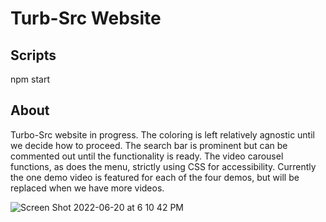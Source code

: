 # Turb-Src Website

## Scripts

npm start

## About

Turbo-Src website in progress. The coloring is left relatively agnostic until we decide how to proceed. The search bar is prominent but can be commented out until the functionality is ready. The video carousel functions, as does the menu, strictly using CSS for accessibility. Currently the one demo video is featured for each of the four demos, but will be replaced when we have more videos.

![Screen Shot 2022-06-20 at 6 10 42 PM](https://user-images.githubusercontent.com/75996017/174683436-d7d20d0e-46c8-4cf6-b1c9-1c2bb982c2b9.png)
